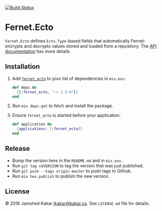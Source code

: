 [![Build Status](https://travis-ci.org/jkakar/fernet-ecto.svg?branch=master)](https://travis-ci.org/jkakar/fernet-ecto)
# Fernet.Ecto

`Fernet.Ecto` defines `Ecto.Type`-based fields that automatically
Fernet-encrypts and decrypts values stored and loaded from a repository.  The
[API documentation](http://hexdocs.pm/fernet_ecto/Fernet.Ecto.html) has more
details.

## Installation

1. Add [`fernet_ecto`](http://hex.pm/packages/fernet_ecto) to your list of
   dependencies in `mix.exs`:

   ```elixir
   def deps do
     [{:fernet_ecto, "~> 1.3.0"}]
   end
   ```

1. Run `mix deps.get` to fetch and install the package.

1. Ensure `fernet_ecto` is started before your application:

   ```elixir
   def application do
     [applications: [:fernet_ecto]]
   end
   ```

## Release

* Bump the version here in the `README.md` and in `mix.exs`.
* Run `git tag v$VERSION` to tag the version that was just published.
* Run `git push --tags origin master` to push tags to Github.
* Run `mix hex.publish` to publish the new version.

## License

&copy; 2016 Jamshed Kakar <jkakar@kakar.ca>. See `LICENSE.md` file for
details.
